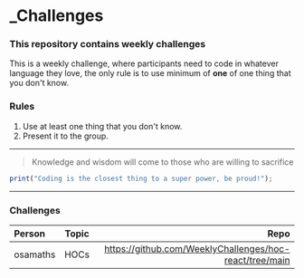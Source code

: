 # \_Challenges

### This repository contains weekly challenges

This is a weekly challenge, where participants need to code in whatever language they love, the only rule is to use minimum of <b>one</b> of one thing that you don't know.

### Rules

1. Use at least one thing that you don't know.
2. Present it to the group.

---

> Knowledge and wisdom will come to those who are willing to sacrifice

```typescript
print("Coding is the closest thing to a super power, be proud!");
```

---

### Challenges

| Person   | Topic |                                                    Repo |
| :------- | :---: | ------------------------------------------------------: |
| osamaths | HOCs  | https://github.com/WeeklyChallenges/hoc-react/tree/main |
